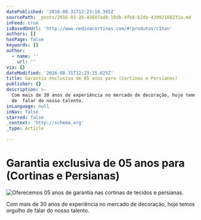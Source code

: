 ```yaml
---
datePublished: '2016-08-31T12:23:16.365Z'
sourcePath: _posts/2016-03-28-45687ad8-10db-4fb8-b2da-43992100231a.md
inFeed: true
isBasedOnUrl: 'http://www.nedinacortinas.com/#!produtos/c1han'
authors: []
hasPage: false
keywords: []
author:
  - name: ''
    url: ''
via: {}
dateModified: '2016-08-31T12:23:15.625Z'
title: Garantia exclusiva de 05 anos para (Cortinas e Persianas)
publisher: {}
description: >-
  Com mais de 30 anos de experiência no mercado de decoração, hoje temos orgulho
  de  falar do nosso talento.
inLanguage: null
inNav: false
starred: false
_context: 'http://schema.org'
_type: Article

---
```

# Garantia exclusiva de 05 anos para (Cortinas e Persianas)
![Oferecemos 05 anos de garantia nas cortinas de tecidos e persianas.](https://s3-us-west-2.amazonaws.com/the-grid-img/p/ef697e0c7e95fc297e4a90f69c992b69e720317b.jpg)

Com mais de 30 anos de experiência no mercado de decoração, hoje temos orgulho de falar do nosso talento.
